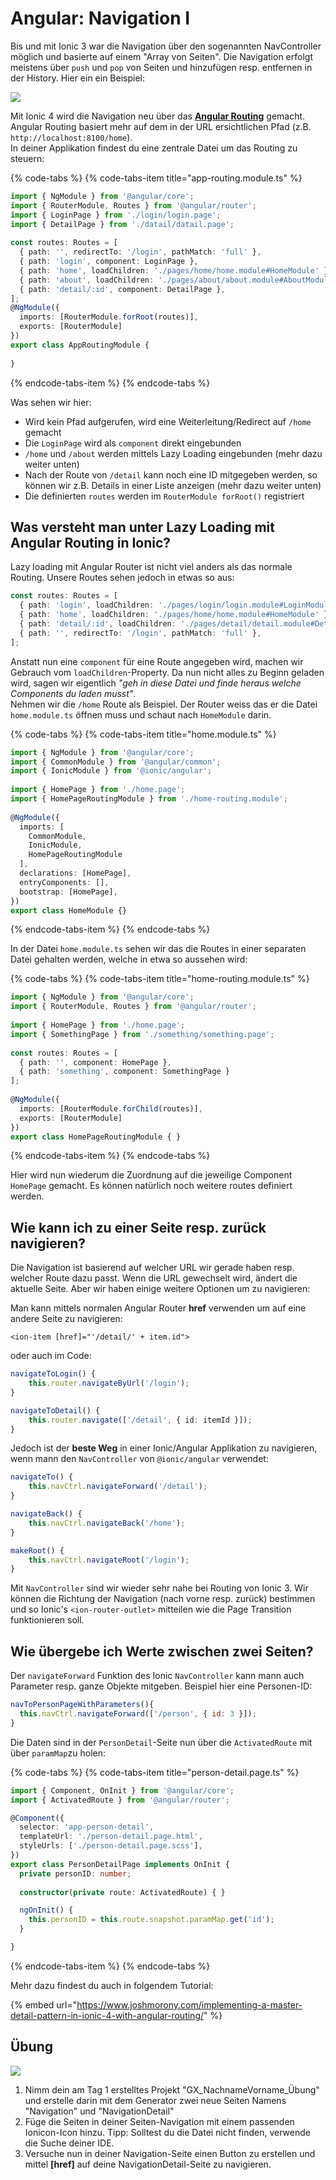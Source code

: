 # Angular: Navigation I

Bis und mit Ionic 3 war die Navigation über den sogenannten NavController möglich und basierte auf einem "Array von Seiten". Die Navigation erfolgt meistens über `push` und `pop` von Seiten und hinzufügen resp. entfernen in der History. Hier ein ein Beispiel:  


![](../.gitbook/assets/stack.png)

Mit Ionic 4 wird die Navigation neu über das [**Angular Routing**](https://angular.io/guide/router) gemacht. Angular Routing basiert mehr auf dem in der URL ersichtlichen Pfad \(z.B. `http://localhost:8100/home`\).   
In deiner Applikation findest du eine zentrale Datei um das Routing zu steuern:

{% code-tabs %}
{% code-tabs-item title="app-routing.module.ts" %}
```typescript
import { NgModule } from '@angular/core';
import { RouterModule, Routes } from '@angular/router';
import { LoginPage } from './login/login.page';
import { DetailPage } from './datail/datail.page';
  
const routes: Routes = [
  { path: '', redirectTo: '/login', pathMatch: 'full' },
  { path: 'login', component: LoginPage },
  { path: 'home', loadChildren: './pages/home/home.module#HomeModule' },
  { path: 'about', loadChildren: './pages/about/about.module#AboutModule' },
  { path: 'detail/:id', component: DetailPage },
];
@NgModule({
  imports: [RouterModule.forRoot(routes)],
  exports: [RouterModule]
})
export class AppRoutingModule {
 
}
```
{% endcode-tabs-item %}
{% endcode-tabs %}

Was sehen wir hier:

* Wird kein Pfad aufgerufen, wird eine Weiterleitung/Redirect auf `/home` gemacht
* Die `LoginPage` wird als `component` direkt eingebunden
* `/home` und `/about` werden mittels Lazy Loading eingebunden \(mehr dazu weiter unten\)
* Nach der Route von `/detail` kann noch eine ID mitgegeben werden, so können wir z.B. Details in einer Liste anzeigen \(mehr dazu weiter unten\)
* Die definierten `routes` werden im `RouterModule forRoot()` registriert

## Was versteht man unter Lazy Loading mit Angular Routing in Ionic?

Lazy loading mit Angular Router ist nicht viel anders als das normale Routing. Unsere Routes sehen jedoch in etwas so aus:

```typescript
const routes: Routes = [
  { path: 'login', loadChildren: './pages/login/login.module#LoginModule' },
  { path: 'home', loadChildren: './pages/home/home.module#HomeModule' },
  { path: 'detail/:id', loadChildren: './pages/detail/detail.module#DetailModule' },
  { path: '', redirectTo: '/login', pathMatch: 'full' },
];
```

Anstatt nun eine `component` für eine Route angegeben wird, machen wir Gebrauch vom `loadChildren`-Property. Da nun nicht alles zu Beginn geladen wird, sagen wir eigentlich _"geh in diese Datei und finde heraus welche Components du laden musst"_.   
Nehmen wir die `/home` Route als Beispiel. Der Router weiss das er die Datei `home.module.ts` öffnen muss und schaut nach `HomeModule` darin.

{% code-tabs %}
{% code-tabs-item title="home.module.ts" %}
```typescript
import { NgModule } from '@angular/core';
import { CommonModule } from '@angular/common';
import { IonicModule } from '@ionic/angular';
 
import { HomePage } from './home.page';
import { HomePageRoutingModule } from './home-routing.module';
 
@NgModule({
  imports: [
    CommonModule,
    IonicModule,
    HomePageRoutingModule
  ],
  declarations: [HomePage],
  entryComponents: [],
  bootstrap: [HomePage],
})
export class HomeModule {}

```
{% endcode-tabs-item %}
{% endcode-tabs %}

In der Datei `home.module.ts` sehen wir das die Routes in einer separaten Datei gehalten werden, welche in etwa so aussehen wird:

{% code-tabs %}
{% code-tabs-item title="home-routing.module.ts" %}
```typescript
import { NgModule } from '@angular/core';
import { RouterModule, Routes } from '@angular/router';
 
import { HomePage } from './home.page';
import { SomethingPage } from './something/something.page';
 
const routes: Routes = [
  { path: '', component: HomePage },
  { path: 'something', component: SomethingPage }
];
 
@NgModule({
  imports: [RouterModule.forChild(routes)],
  exports: [RouterModule]
})
export class HomePageRoutingModule { }
```
{% endcode-tabs-item %}
{% endcode-tabs %}

Hier wird nun wiederum die Zuordnung auf die jeweilige Component `HomePage` gemacht. Es können natürlich noch weitere routes definiert werden. 

## Wie kann ich zu einer Seite resp. zurück navigieren?

Die Navigation ist basierend auf welcher URL wir gerade haben resp. welcher Route dazu passt. Wenn die URL gewechselt wird, ändert die aktuelle Seite. Aber wir haben einige weitere Optionen um zu navigieren:

Man kann mittels normalen Angular Router **href** verwenden um auf eine andere Seite zu navigieren:

```markup
<ion-item [href]="'/detail/' + item.id">
```

oder auch im Code:

```typescript
navigateToLogin() {
    this.router.navigateByUrl('/login');
}

navigateToDetail() {
    this.router.navigate(['/detail', { id: itemId }]);
}
```

Jedoch ist der **beste Weg** in einer Ionic/Angular Applikation zu navigieren, wenn mann den `NavController` von `@ionic/angular` verwendet:

```typescript
navigateTo() {
    this.navCtrl.navigateForward('/detail');
}

navigateBack() {
    this.navCtrl.navigateBack('/home');
}

makeRoot() {
    this.navCtrl.navigateRoot('/login');
}
```

Mit `NavController` sind wir wieder sehr nahe bei Routing von Ionic 3. Wir können die Richtung der Navigation \(nach vorne resp. zurück\) bestimmen und so Ionic's `<ion-router-outlet>` mitteilen wie die Page Transition funktionieren soll.

## Wie übergebe ich Werte zwischen zwei Seiten?

Der `navigateForward` Funktion des Ionic `NavController` kann mann auch Parameter resp. ganze Objekte mitgeben. Beispiel hier eine Personen-ID:

```javascript
navToPersonPageWithParameters(){
  this.navCtrl.navigateForward(['/person', { id: 3 }]);
}
```

Die Daten sind in der `PersonDetail`-Seite nun über die `ActivatedRoute`  mit über `paramMap`zu holen:

{% code-tabs %}
{% code-tabs-item title="person-detail.page.ts" %}
```typescript
import { Component, OnInit } from '@angular/core';
import { ActivatedRoute } from '@angular/router';

@Component({
  selector: 'app-person-detail',
  templateUrl: './person-detail.page.html',
  styleUrls: ['./person-detail.page.scss'],
})
export class PersonDetailPage implements OnInit {
  private personID: number;
  
  constructor(private route: ActivatedRoute) { }

  ngOnInit() {
    this.personID = this.route.snapshot.paramMap.get('id');
  }

}

```
{% endcode-tabs-item %}
{% endcode-tabs %}

Mehr dazu findest du auch in folgendem Tutorial:

{% embed url="https://www.joshmorony.com/implementing-a-master-detail-pattern-in-ionic-4-with-angular-routing/" %}







## Übung

![](../.gitbook/assets/ralph_uebung.png)

1. Nimm dein am Tag 1 erstelltes  Projekt "GX\_NachnameVorname\_Übung" und erstelle darin mit dem Generator zwei neue Seiten Namens "Navigation" und "NavigationDetail"
2. Füge die Seiten in deiner Seiten-Navigation mit einem passenden Ionicon-Icon hinzu. Tipp: Solltest du die Datei nicht finden, verwende die Suche deiner IDE.
3. Versuche nun in deiner Navigation-Seite einen Button zu erstellen und mittel **\[href\]** auf deine NavigationDetail-Seite zu navigieren.





